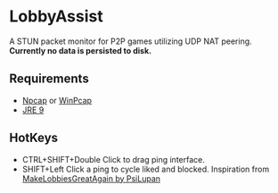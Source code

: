 # LobbyAssist
A STUN packet monitor for P2P games utilizing UDP NAT peering.
**Currently no data is persisted to disk.**
## Requirements
* [Npcap](https://nmap.org/npcap/) or [WinPcap](https://www.winpcap.org/)
* [JRE 9](http://www.oracle.com/technetwork/java/javase/downloads/index.html)
## HotKeys
* CTRL+SHIFT+Double Click to drag ping interface.
* SHIFT+Left Click a ping to cycle liked and blocked.
Inspiration from [MakeLobbiesGreatAgain by PsiLupan](https://github.com/PsiLupan/MakeLobbiesGreatAgain)
